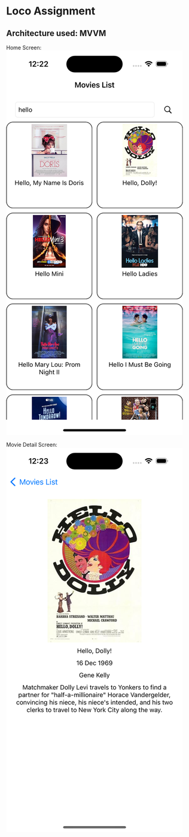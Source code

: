 #  Loco Assignment

## Architecture used: MVVM

Home Screen:
![](Images/Home.png)

Movie Detail Screen:
![](Images/MovieDetail.png)
